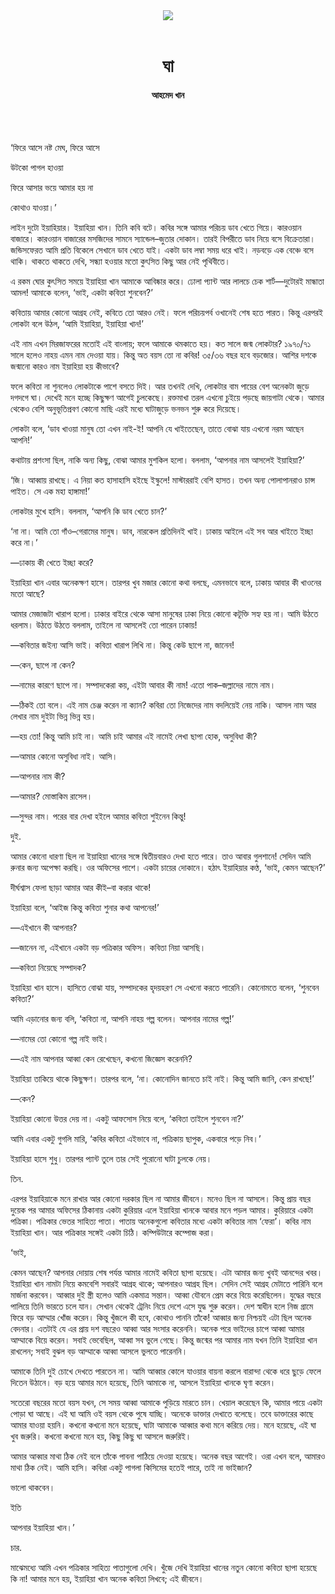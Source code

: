 <div align=center>
<img src=https://images.prothomalo.com/prothomalo-bangla%2F2021-04%2F47eecce3-b33e-412b-a1c6-cc515a302b91%2Fgha.jpg?rect=0%2C71%2C1400%2C735&w=1200&ar=40%3A21&auto=format%2Ccompress&ogImage=true&mode=crop&overlay=https%3A%2F%2Fimages.prothomalo.com%2Fprothomalo-bangla%2F2020-11%2F54141ce1-65f9-4c75-b13f-9fdce8bbd3dc%2Ffacebook_post_banner__1_.jpg&overlay_position=bottom&overlay_width_pct=1 />
<br><br>
<h1>ঘা</h1>
<h4>আহমেদ খান</h4>
<br><br>
</div>

‘ফিরে আসে নষ্ট মেঘ, ফিরে আসে

উটকো পাগল হাওয়া

ফিরে আসার ভয়ে আমার হয় না

কোথাও যাওয়া।’

লাইন দুটো ইয়াহিয়ার। ইয়াহিয়া খান। তিনি কবি বটে। কবির সঙ্গে আমার পরিচয় ডাব খেতে গিয়ে। কারওয়ান বাজারে। কারওয়ান বাজারের মসজিদের সামনে স্যান্ডেল–জুতার দোকান। তারই বিপরীতে ডাব নিয়ে বসে বিক্রেতারা। জন্ডিসফেরত আমি প্রতি বিকেলে সেখানে ডাব খেতে যাই। একটা ডাব লম্বা সময় ধরে খাই। নড়বড়ে এক বেঞ্চে বসে থাকি। থাকতে থাকতে দেখি, সন্ধ্যা হওয়ার মতো কুৎসিত কিছু আর নেই পৃথিবীতে।

এ রকম ঘোর কুৎসিত সময়ে ইয়াহিয়া খান আমাকে আবিষ্কার করে। ঢোলা প্যান্ট আর লালচে চেক শার্ট—দুটোরই মান্ধাতা আমল! আমাকে বলেন, ‘ভাই, একটা কবিতা শুনবেন?’

কবিতায় আমার কোনো আগ্রহ নেই, কবিতে তো আরও নেই। ফলে পরিচয়পর্ব ওখানেই শেষ হতে পারত। কিন্তু এরপরই লোকটা বলে উঠল, ‘আমি ইয়াহিয়া, ইয়াহিয়া খান!’

এই নাম এখন মিরজাফরের মতোই এই বাংলায়; ফলে আমাকে থমকাতে হয়। কত সালে জন্ম লোকটার? ১৯৭০/৭১ সালে হলেও নাহয় এমন নাম দেওয়া যায়। কিন্তু অত বয়স তো না কবির! ৩৫/৩৬ বছর হবে বড়জোর। আশির দশকে জন্মানো কারও নাম ইয়াহিয়া হয় কীভাবে?

ফলে কবিতা না শুনলেও লোকটাকে পাশে বসতে দিই। আর তখনই দেখি, লোকটার বাম পায়ের বেশ অনেকটা জুড়ে দগদগে ঘা। দেখেই মনে হচ্ছে কিছুক্ষণ আগেই চুলকেছে। রক্তমাখা তরল এখনো চুইয়ে পড়ছে জায়গাটা থেকে। আমার থেকেও বেশি অনুভূতিপ্রবণ কোনো মাছি এরই মধ্যে ঘাটাজুড়ে ভনভন শুরু করে দিয়েছে।

লোকটা বলে, ‘ডাব খাওয়া মানুষ তো এখন নাই-ই! আপনি যে খাইতেছেন, তাতে বোঝা যায় এখনো নরম আছেন আপনি!’

কথাটায় প্রশংসা ছিল, নাকি অন্য কিছু, বোঝা আমার মুশকিল হলো। বললাম, ‘আপনার নাম আসলেই ইয়াহিয়া?’

‘জি। আব্বায় রাখছে। এ নিয়া কত হাসাহাসি হইছে ইস্কুলে! মাস্টাররাই বেশি হাসত। তখন অন্য পোলাপানরাও চান্স পাইত। সে এক মহা হাঙ্গামা!’

লোকটার মুখে হাসি। বললাম, ‘আপনি কি ডাব খেতে চান?’

‘না না। আমি তো গাঁও–গেরামের মানুষ। ডাব, নারকেল প্রতিদিনই খাই। ঢাকায় আইলে এই সব আর খাইতে ইচ্ছা করে না।’

—ঢাকায় কী খেতে ইচ্ছা করে?

ইয়াহিয়া খান এবার অনেকক্ষণ হাসে। তারপর খুব মজার কোনো কথা বলছে, এমনভাবে বলে, ঢাকায় আবার কী খাওনের মতো আছে?

আমার মেজাজটা খারাপ হলো। ঢাকার বাইরে থেকে আসা মানুষের ঢাকা নিয়ে কোনো কটূক্তি সহ্য হয় না। আমি উঠতে ধরলাম। উঠতে উঠতে বললাম, তাইলে না আসলেই তো পারেন ঢাকায়!

—কবিতার জইন্য আসি ভাই। কবিতা খারাপ লিখি না। কিন্তু কেউ ছাপে না, জানেন!

—কেন, ছাপে না কেন?

—নামের কারণে ছাপে না। সম্পাদকেরা কয়, এইটা আবার কী নাম! এতো পাক–জল্লাদের নামে নাম।

—ঠিকই তো বলে। এই নাম চেঞ্জ করেন না ক্যান? কবিরা তো নিজেদের নাম বদলিয়েই নেয় নাকি। আসল নাম আর লেখার নাম দুইটা ভিন্ন ভিন্ন হয়।

—হয় তো! কিন্তু আমি চাই না। আমি চাই আমার এই নামেই লেখা ছাপা হোক, অসুবিধা কী?

—আমার কোনো অসুবিধা নাই। আসি।

—আপনার নাম কী?

—আমার? মোস্তাকিম রাসেল।

—সুন্দর নাম। পরের বার দেখা হইলে আমার কবিতা শুইনেন কিন্তু!

দুই.

আমার কোনো ধারণা ছিল না ইয়াহিয়া খানের সঙ্গে দ্বিতীয়বারও দেখা হতে পারে। তাও আবার গুলশানে! সেদিন আমি রুনার জন্য অপেক্ষা করছি। ওর অফিসের পাশে। একটা চায়ের দোকানে। হঠাৎ ইয়াহিয়ার কণ্ঠ, ‘ভাই, কেমন আছেন?’

দীর্ঘশ্বাস ফেলা ছাড়া আমার আর কীই–বা করার থাকে!

ইয়াহিয়া বলে, ‘আইজ কিন্তু কবিতা শুনার কথা আপনের!’

—এইখানে কী আপনার?

—জানেন না, এইখানে একটা বড় পত্রিকার অফিস। কবিতা নিয়া আসছি।

—কবিতা নিয়েছে সম্পাদক?

ইয়াহিয়া খান হাসে। হাসিতে বোঝা যায়, সম্পাদকের হৃদয়হরণ সে এখনো করতে পারেনি। কোনোমতে বলেন, ‘শুনবেন কবিতা?’

আমি এড়ানোর জন্য বলি, ‘কবিতা না, আপনি নাহয় গল্প বলেন। আপনার নামের গল্প!’

—নামের তো কোনো গল্প নাই ভাই।

—এই নাম আপনার আব্বা কেন রেখেছেন, কখনো জিজ্ঞেস করেননি?

ইয়াহিয়া তাকিয়ে থাকে কিছুক্ষণ। তারপর বলে, ‘না। কোনোদিন জানতে চাই নাই। কিন্তু আমি জানি, কেন রাখছে!’

—কেন?

ইয়াহিয়া কোনো উত্তর দেয় না। একটু আফসোস নিয়ে বলে, ‘কবিতা তাইলে শুনবেন না?’

আমি এবার একটু গুগলি মারি, ‘কবির কবিতা এইভাবে না, পত্রিকায় ছাপুক, একবারে পড়ে নিব।’

ইয়াহিয়া হাসে শুধু। তারপর প্যান্ট তুলে তার সেই পুরোনো ঘাটা চুলকে নেয়।

তিন.

এরপর ইয়াহিয়াকে মনে রাখার আর কোনো দরকার ছিল না আমার জীবনে। মনেও ছিল না আসলে। কিন্তু প্রায় বছর দুয়েক পর আমার অফিসের ঠিকানায় একটা কুরিয়ার এলে ইয়াহিয়া খানকে আবার মনে পড়ল আমার। কুরিয়ারে একটা পত্রিকা। পত্রিকার ভেতর সাহিত্য পাতা। পাতায় অনেকগুলো কবিতার মধ্যে একটা কবিতার নাম ‘ফেরা’। কবির নাম ইয়াহিয়া খান। আর পত্রিকার সঙ্গেই একটা চিঠি। কম্পিউটারে কম্পোজ করা।

‘ভাই,

কেমন আছেন? আপনার দোয়ায় শেষ পর্যন্ত আমার নামেই কবিতা ছাপা হয়েছে। এটা আমার জন্য খুবই আনন্দের খবর। ইয়াহিয়া খান নামটা নিয়ে কমবেশি সবারই আগ্রহ থাকে; আপনারও আগ্রহ ছিল। সেদিন সেই আগ্রহ মেটাতে পারিনি বলে মার্জনা করবেন। আব্বার দুই স্ত্রী হলেও আমি একমাত্র সন্তান। আব্বা যৌবনে প্রেম করে বিয়ে করেছিলেন। যুদ্ধের বছরে পালিয়ে তিনি ভারতে চলে যান। সেখান থেকেই ট্রেনিং নিয়ে দেশে এসে যুদ্ধ শুরু করেন। দেশ স্বাধীন হলে নিজ গ্রামে ফিরে বড় আম্মার খোঁজ করেন। কিন্তু খুঁজলে কী হবে, কোথাও পাননি তাঁকে! আব্বার জন্য নিশ্চয়ই এটা ছিল অনেক বেদনার। এতটাই যে এর প্রায় দশ বছরেও আব্বা আর সংসার করেননি। অনেক পরে ভাইদের চাপে আব্বা আমার আম্মাকে বিয়ে করেন। সবাই ভেবেছিল, আব্বা সব ভুলে গেছে। কিন্তু জন্মের পর আমার নাম যখন তিনি ইয়াহিয়া খান রাখলেন; সবাই বুঝল বড় আম্মাকে আব্বা আসলে ভুলতে পারেননি।

আমাকে তিনি দুই চোখে দেখতে পারতেন না। আমি আব্বার কোলে যাওয়ার বায়না করলে বারান্দা থেকে ধরে ছুড়ে ফেলে দিতেন উঠানে। বড় হয়ে আমার মনে হয়েছে, তিনি আমাকে না, আসলে ইয়াহিয়া খানকে ঘৃণা করেন।

সতেরো বছরের মতো বয়স যখন, সে সময় আব্বা আমাকে পুড়িয়ে মারতে চান। খেয়াল করেছেন কি, আমার পায়ে একটা পোড়া ঘা আছে। এই ঘা আমি ওই বয়স থেকে পুষে যাচ্ছি। অনেকে ডাক্তার দেখাতে বলেছে। তবে ডাক্তারের কাছে আমার যাওয়া হয়নি। কখনো কখনো মনে হয়েছে, ঘাটা আমাকে আব্বার কথা মনে করিয়ে দেয়। মনে হয়েছে, এই ঘা খুব জরুরি। কখনো কখনো মনে হয়, কিছু কিছু ঘা আসলে জরুরিই।

আমার আব্বার মাথা ঠিক নেই বলে তাঁকে পাবনা পাঠিয়ে দেওয়া হয়েছে। অনেক বছর আগেই। ওরা এখন বলে, আমারও মাথা ঠিক নেই। আমি হাসি। কবিরা একটু পাগলা কিসিমের হতেই পারে, তাই না ভাইজান?

ভালো থাকবেন।

ইতি

আপনার ইয়াহিয়া খান।’

চার.

মাঝেমধ্যে আমি এখন পত্রিকার সাহিত্য পাতাগুলো দেখি। খুঁজে দেখি ইয়াহিয়া খানের নতুন কোনো কবিতা ছাপা হয়েছে কি না! আমার মনে হয়, ইয়াহিয়া খান অনেক কবিতা লিখবে; এই জীবনে।
